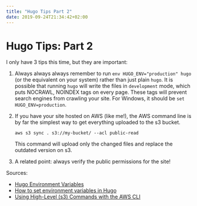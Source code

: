 ```yaml
---
title: "Hugo Tips Part 2"
date: 2019-09-24T21:34:42+02:00
---
```


# Hugo Tips: Part 2

I only have 3 tips this time, but they are important:

1. Always always always remember to run `env HUGO_ENV="production" hugo` (or the equivalent on your system) rather than just plain `hugo`. It is possible that running `hugo` will write the files in `development` mode, which puts NOCRAWL, NOINDEX tags on every page. These tags will prevent search engines from crawling your site. For Windows, it should be `set HUGO_ENV=production`.

2. If you have your site hosted on AWS (like me!), the AWS command line is by far the simplest way to get everything uploaded to the s3 bucket. 

    `aws s3 sync . s3://my-bucket/ --acl public-read`

    This command will upload only the changed files and replace the outdated version on s3.

3. A related point: always verify the public permissions for the site!

Sources:

- [Hugo Environment Variables](https://discourse.gohugo.io/t/questions-about-hugo-environment-variables/17865)
- [How to set environment variables in Hugo](https://www.drydenwilliams.co.uk/code/2017/05/29/set-environment-variables-in-hugo/)
- [Using High-Level (s3) Commands with the AWS CLI](https://docs.aws.amazon.com/cli/latest/userguide/cli-services-s3-commands.html)